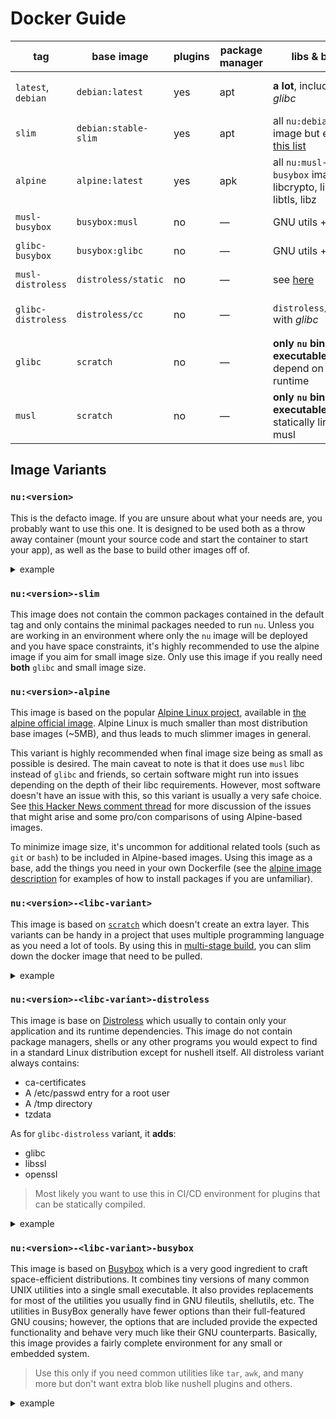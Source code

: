 # Docker Guide

| tag                | base image           | plugins | package manager | libs & bins                                                      | size        |
| ------------------ | -------------------- | ------- | --------------- | ---------------------------------------------------------------- | ----------- |
| `latest`, `debian` | `debian:latest`      | yes     | apt             | **a lot**, including _glibc_                                     | ~(48+62) MB |
| `slim`             | `debian:stable-slim` | yes     | apt             | all `nu:debian` image but exclude [this list][.slimify-excludes] | ~(26+62) MB |
| `alpine`           | `alpine:latest`      | yes     | apk             | all `nu:musl-busybox` image + libcrypto, libssl, libtls, libz    | ~(3+61) MB  |
| `musl-busybox`     | `busybox:musl`       | no      | —               | GNU utils + _musl_                                               | ~(1+16) MB  |
| `glibc-busybox`    | `busybox:glibc`      | no      | —               | GNU utils + _glibc_                                              | ~(3+17) MB  |
| `musl-distroless`  | `distroless/static`  | no      | —               | see [here][distroless/base]                                      | ~(2+16) MB  |
| `glibc-distroless` | `distroless/cc`      | no      | —               | `distroless/static` with _glibc_                                 | ~(17+17) MB |
| `glibc`            | `scratch`            | no      | —               | **only `nu` binary-executable** which depend on glibc runtime    | ~17 MB      |
| `musl`             | `scratch`            | no      | —               | **only `nu` binary-executable** statically linked to musl        | ~16 MB      |

[.slimify-excludes]: https://github.com/debuerreotype/debuerreotype/blob/master/scripts/.slimify-excludes
[distroless/base]: https://github.com/GoogleContainerTools/distroless/blob/master/base/README.md

## Image Variants

### `nu:<version>`
This is the defacto image. If you are unsure about what your needs are, you probably want to use this one. It is designed to be used both as a throw away container (mount your source code and start the container to start your app), as well as the base to build other images off of.

<details><summary>example</summary>

Let say you create a plugin in Rust.
- create a Dockerfile in your root project
```dockerfile
FROM nu:0.2

COPY /target/debug/nu_plugin_cowsay /bin/
ENTRYPOINT ["nu"]
```
- build your project first then run it via docker
```console
cargo build
docker run -it .
```
</details>

### `nu:<version>-slim`
This image does not contain the common packages contained in the default tag and only contains the minimal packages needed to run `nu`. Unless you are working in an environment where only the `nu` image will be deployed and you have space constraints, it's highly recommended to use the alpine image if you aim for small image size. Only use this image if you really need **both** `glibc` and small image size.

### `nu:<version>-alpine`
This image is based on the popular [Alpine Linux project](https://alpinelinux.org/), available in [the alpine official image][alpine]. Alpine Linux is much smaller than most distribution base images (~5MB), and thus leads to much slimmer images in general.

This variant is highly recommended when final image size being as small as possible is desired. The main caveat to note is that it does use `musl` libc instead of `glibc` and friends, so certain software might run into issues depending on the depth of their libc requirements. However, most software doesn't have an issue with this, so this variant is usually a very safe choice. See [this Hacker News comment thread](https://news.ycombinator.com/item?id=10782897) for more discussion of the issues that might arise and some pro/con comparisons of using Alpine-based images.

To minimize image size, it's uncommon for additional related tools (such as `git` or `bash`) to be included in Alpine-based images. Using this image as a base, add the things you need in your own Dockerfile (see the [alpine image description][alpine] for examples of how to install packages if you are unfamiliar).

### `nu:<version>-<libc-variant>`
This image is based on [`scratch`](https://hub.docker.com/_/scratch) which doesn't create an extra layer. This variants can be handy in a project that uses multiple programming language as you need a lot of tools. By using this in [multi-stage build][], you can slim down the docker image that need to be pulled.

[multi-stage build]: https://docs.docker.com/develop/develop-images/multistage-build/

<details><summary>example</summary>

- using `glibc` variant
```dockerfile
FROM nu:0.2-glibc as shell
FROM node:slim

# Build your plugins

COPY --from=shell /bin/nu /bin/
# Something else
ENTRYPOINT ["nu"]
```

- using `musl` variant
```dockerfile
FROM nu:musl as shell
FROM go:alpine

# Build your plugins

COPY --from=shell /bin/nu /bin/
# Something else
ENTRYPOINT ["nu"]
```
</details>

### `nu:<version>-<libc-variant>-distroless`
This image is base on [Distroless](https://github.com/GoogleContainerTools/distroless) which usually to contain only your application and its runtime dependencies. This image do not contain package managers, shells or any other programs you would expect to find in a standard Linux distribution except for nushell itself. All distroless variant always contains:
- ca-certificates
- A /etc/passwd entry for a root user
- A /tmp directory
- tzdata

As for `glibc-distroless` variant, it **adds**:
- glibc
- libssl
- openssl

> Most likely you want to use this in CI/CD environment for plugins that can be statically compiled.

<details><summary>example</summary>

```dockerfile
FROM nu:musl-distroless

COPY target/x86_64-unknown-linux-musl/release/nu_plugin_* /bin/
ENTRYPOINT ["nu"]
```
</details>

### `nu:<version>-<libc-variant>-busybox`
This image is based on [Busybox](https://www.busybox.net/) which is a very good ingredient to craft space-efficient distributions. It combines tiny versions of many common UNIX utilities into a single small executable. It also provides replacements for most of the utilities you usually find in GNU fileutils, shellutils, etc. The utilities in BusyBox generally have fewer options than their full-featured GNU cousins; however, the options that are included provide the expected functionality and behave very much like their GNU counterparts. Basically, this image provides a fairly complete environment for any small or embedded system.

> Use this only if you need common utilities like `tar`, `awk`, and many more but don't want extra blob like nushell plugins and others.

<details><summary>example</summary>

```dockerfile
FROM nu:0.2-glibc-busybox

ADD https://github.com/user/repo/releases/download/latest/nu_plugin_cowsay.tar.gz /tmp/
RUN tar xzfv nu_plugin_cowsay.tar.gz -C /bin --strip=1 nu_plugin_cowsay

ENTRYPOINT ["nu"]
```
</details>

[musl]: https://www.musl-libc.org/
[alpine]: https://hub.docker.com/_/alpine/